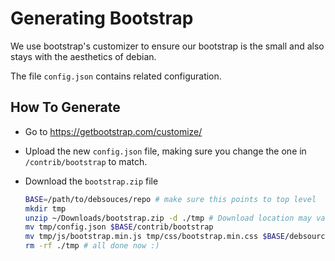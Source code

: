 Generating Bootstrap
====================

We use bootstrap's customizer to ensure our bootstrap is the small and also
stays with the aesthetics of debian.

The file `config.json` contains related configuration.

How To Generate
-----------------

- Go to https://getbootstrap.com/customize/

- Upload the new `config.json` file, making sure you change the one in
  `/contrib/bootstrap` to match.

- Download the `bootstrap.zip` file
  ```sh
  BASE=/path/to/debsouces/repo # make sure this points to top level
  mkdir tmp
  unzip ~/Downloads/bootstrap.zip -d ./tmp # Download location may vary
  mv tmp/config.json $BASE/contrib/bootstrap
  mv tmp/js/bootstrap.min.js tmp/css/bootstrap.min.css $BASE/debsources/app/static/bootstrap
  rm -rf ./tmp # all done now :)
  ```
